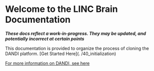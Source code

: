 # Welcome to the LINC Brain Documentation

***These docs reflect a work-in-progress. They may be updated, and potentially incorrect at certain points***

This documentation is provided to organize the process of cloning the DANDI platform. [Get Started Here](.
/40_initialization)

[For more information on DANDI, see here](https://dandiarchive.org/)

[//]: # (<img)

[//]: # (src="./img/dandi-banner.png")

[//]: # (alt="dandi_banner")

[//]: # (style="width: 75%; height: auto; display: block; margin-left: auto;  margin-right: auto;"/>)

[//]: # ()
[//]: # (The Web interface to the DANDI archive is located at [https://dandiarchive.org]&#40;https://dandiarchive.org&#41;.)

[//]: # (This documentation explains how to interact with the archive.)

[//]: # ()
[//]: # (## How to Use This Documentation)

[//]: # ()
[//]: # (If you want to know more about the DANDI project, its goals, and the problems)

[//]: # (it tries to solve, check out the [Introduction]&#40;./01_introduction.md&#41;.)

[//]: # ()
[//]: # (To start using the archive, head over to [Using DANDI]&#40;./10_using_dandi.md&#41; in the User Guide section.)

[//]: # ()
[//]: # (If are a developer and want to know how the project is organized, check out the [Project Structure]&#40;.)

[//]: # (/20_project_structure&#41;)

[//]: # (page in the Developer Guide section.)

[//]: # ()
[//]: # ()
[//]: # (## Where to Get Help)

[//]: # ()
[//]: # (You can communicate with the DANDI team in a variety of ways, depending on your needs:)

[//]: # ()
[//]: # (- You can ask questions, report bugs, or )

[//]: # (request features [at our helpdesk]&#40;https://github.com/dandi/helpdesk/issues/new/choose&#41;.)

[//]: # (- For interacting with the global neuroscience community, post on [https://neurostars.org]&#40;https://neurostars.org&#41;)

[//]: # (and use the tag [dandi]&#40;https://neurostars.org/tag/dandi&#41;.)

[//]: # (- You can use the DANDI Slack workspace, which we will invite you to after approving your [registration on )

[//]: # (  DANDI using GitHub]&#40;https://dandiarchive.org/&#41; &#40;this registration is required to upload data or to use the DANDI )

[//]: # (  JupyterHub&#41;. See [here for details on how to )

[//]: # (  register]&#40;./13_upload.md&#41;.)

[//]: # (- Email us: [info@dandiarchive.org]&#40;mailto: info@dandiarchive.org&#41;)

[//]: # ()
[//]: # (## Contributing and Feedback)

[//]: # ()
[//]: # (We are looking for people to give us feedback on this documentation. If anything)

[//]: # (is unclear, [open an issue on our repository]&#40;https://github.com/dandi/handbook/issues&#41;. You can also get in touch on )

[//]: # (our Slack channel, which is available to those who have)

[//]: # (registered an account on the archive.)

[//]: # ()
[//]: # (If you want to get started right away and contribute directly to this)

[//]: # (documentation, see the [About This Documentation]&#40;.)

[//]: # (/100_about_this_doc.md&#41; section.)

[//]: # (## License)

[//]: # ()
[//]: # (<a rel="license" href="http://creativecommons.org/licenses/by/4.0/"><img alt="Creative Commons License" style="border-width:0" src="https://i.creativecommons.org/l/by/4.0/88x31.png" /></a><br />This work is licensed under a <a rel="license" href="http://creativecommons.org/licenses/by/4.0/">Creative Commons Attribution 4.0 International License</a>.)
